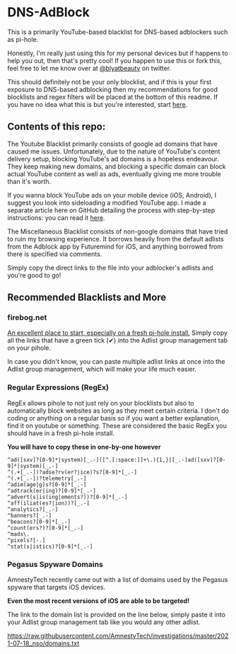 # DNS-AdBlock
This is a primarily YouTube-based blacklist for DNS-based adblockers such as pi-hole.

Honestly, I'm really just using this for my personal devices but if happens to help you out, then that's pretty cool!
If you happen to use this or fork this, feel free to let me know over at [@blyatbeauty](https://twitter.com/blyatbeauty) on twitter. 

This should definitely not be your only blocklist, and if this is your first exposure to DNS-based adblocking then my recommendations for good blocklists and regex filters will be placed at the bottom of this readme. If you have no idea what this is but you're interested, start [here](https://www.youtube.com/watch?v=KBXTnrD_Zs4).

## Contents of this repo:

The Youtube Blacklist primarily consists of google ad domains that have caused me issues. Unfortunately, due to the nature of YouTube's content delivery setup, blocking YouTube's ad domains is a hopeless endeavour. They keep making new domains, and blocking a specific domain can block actual YouTube content as well as ads, eventually giving me more trouble than it's worth.

If you wanna block YouTube ads on your mobile device (iOS, Android), I suggest you look into sideloading a modified YouTube app. I made a separate article here on GitHub detailing the process with step-by-step instructions: you can read it [here](https://github.com/BlyatBeauty/Sideloading-YouTube/tree/main).

The Miscellaneous Blacklist consists of non-google domains that have tried to ruin my browsing experience. It borrows heavily from the default adlists from the Adblock app by Futuremind for iOS, and anything borrowed from there is specified via comments.

Simply copy the direct links to the file into your adblocker's adlists and you're good to go!



## Recommended Blacklists and More
### firebog.net
[An excellent place to start, especially on a fresh pi-hole install.](firebog.net)
Simply copy all the links that have a green tick (✔) into the Adlist group management tab on your pihole.

In case you didn't know, you can paste multiple adlist links at once into the Adlist group management, which will make your life much easier.

### Regular Expressions (RegEx)
RegEx allows pihole to not just rely on your blocklists but also to automatically block websites as long as they meet certain criteria.
I don't do coding or anything on a regular basis so if you want a better explanation, find it on youtube or something.
These are considered the basic RegEx you should have in a fresh pi-hole install.

**You will have to copy these in one-by-one however**

    ^ad([sxv]?[0-9]*|system)[_.-]([^.[:space:]]+\.){1,}|[_.-]ad([sxv]?[0-9]*|system)[_.-]
    ^(.+[_.-])?adse?rv(er?|ice)?s?[0-9]*[_.-]
    ^(.+[_.-])?telemetry[_.-]
    ^adim(age|g)s?[0-9]*[_.-]
    ^adtrack(er|ing)?[0-9]*[_.-]
    ^advert(s|is(ing|ements?))?[0-9]*[_.-]
    ^aff(iliat(es?|ion))?[_.-]
    ^analytics?[_.-]
    ^banners?[_.-]
    ^beacons?[0-9]*[_.-]
    ^count(ers?)?[0-9]*[_.-]
    ^mads\.
    ^pixels?[-.]
    ^stat(s|istics)?[0-9]*[_.-]

### Pegasus Spyware Domains
AmnestyTech recently came out with a list of domains used by the Pegasus spyware that targets iOS devices.

**Even the most recent versions of iOS are able to be targeted!**

The link to the domain list is provided on the line below, simply paste it into your Adlist group management tab like you would any other adlist.

https://raw.githubusercontent.com/AmnestyTech/investigations/master/2021-07-18_nso/domains.txt
